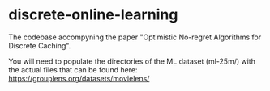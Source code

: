 # discrete-online-learning
The codebase accompyning the paper "Optimistic No-regret Algorithms for Discrete Caching".

You will need to populate the directories of the ML dataset (ml-25m/) with the actual files that can be found here: https://grouplens.org/datasets/movielens/

